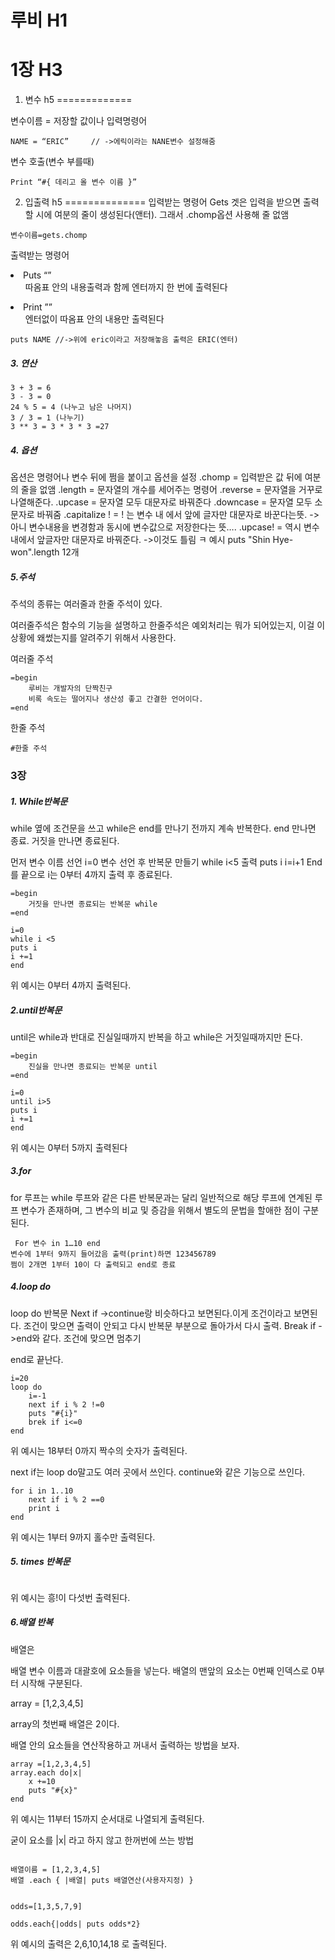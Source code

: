 루비 H1
=============


1장 H3
=============




1. 변수 h5
=============

변수이름 = 저장할 값이나 입력명령어

```NAME = “ERIC”     // ->에릭이라는 NANE변수 설정해줌```


변수 호출(변수 부를때)
```
Print “#{ 데리고 올 변수 이름 }”
```

2. 입출력 h5
==============
입력받는 명령어
Gets
겟은 입력을 받으면 출력할 시에 여분의 줄이 생성된다(앤터). 그래서 .chomp옵션 사용해 줄 없앰

```
변수이름=gets.chomp
```

출력받는 명령어
<li>Puts “”
<ol>따옴표 안의 내용출력과 함께 엔터까지 한 번에 출력된다</ol></li>

<li>Print ””
<ol>엔터없이 따옴표 안의 내용만 출력된다</ol></li>

```
puts NAME //->위에 eric이라고 저장해놓음 출력은 ERIC(엔터)
```

<h5> 3. 연산 </h5> 

```
3 + 3 = 6
3 - 3 = 0
24 % 5 = 4 (나누고 남은 나머지)
3 / 3 = 1 (나누기)
3 ** 3 = 3 * 3 * 3 =27
```

<h5> 4. 옵션 </h5>

옵션은 명령어나 변수 뒤에 쩜을 붙이고 옵션을 설정
.chomp = 입력받은 값 뒤에 여분의 줄을 없앰
.length = 문자열의 개수를 세어주는 명령어
.reverse = 문자열을 거꾸로 나열해준다.
.upcase = 문자열 모두 대문자로 바꿔준다
.downcase  = 문자열 모두 소문자로 바꿔줌
.capitalize ! = ! 는 변수 내 에서 앞에 글자만 대문자로 바꾼다는뜻. -> 아니 변수내용을 변경함과 동시에 변수값으로 저장한다는 뜻….
.upcase! = 역시 변수 내에서 앞글자만 대문자로 바꿔준다. ->이것도 틀림 ㅋ
예시
puts "Shin Hye-won".length
12개 

<h5> 5.주석 </h5>

주석의 종류는 여러줄과 한줄 주석이 있다.

여러줄주석은 함수의 기능을 설명하고 한줄주석은 예외처리는 뭐가 되어있는지, 이걸 이상황에 왜썼는지를 알려주기 위해서 사용한다.


여러줄 주석
```
=begin
	루비는 개발자의 단짝친구 
	비록 속도는 떨어지나 생산성 좋고 간결한 언어이다.
=end
```

한줄 주석
```
#한줄 주석
```


<h3>3장</h3>

<h5> 1. While반복문</h5>

while 옆에 조건문을 쓰고 while은 end를 만나기 전까지 계속 반복한다. end 만나면 종료.
거짓을 만나면 종료된다.

먼저 변수 이름 선언 
i=0
변수 선언 후 반복문 만들기
 while i<5
출력 
puts i
i=i+1
End 를 끝으로 i는 0부터 4까지 출력 후 종료된다.

```
=begin
	거짓을 만나면 종료되는 반복문 while
=end

i=0
while i <5
puts i
i +=1
end
```

위 예시는 0부터 4까지 출력된다.


<h5> 2.until반복문</h5>

until은 while과 반대로 진실일때까지 반복을 하고 while은 거짓일때까지만 돈다.

```
=begin
	진실을 만나면 종료되는 반복문 until
=end

i=0
until i>5
puts i
i +=1
end
```

위 예시는 0부터 5까지 출력된다


<h5> 3.for </h5>

 for 루프는 while 루프와 같은 다른 반복문과는 달리 일반적으로 해당 루프에 연계된 루프 변수가 존재하며, 그 변수의 비교 및 증감을 위해서 별도의 문법을 할애한 점이 구분된다.

```
 For 변수 in 1…10 end
변수에 1부터 9까지 들어갔음 출력(print)하면 123456789 
쩜이 2개면 1부터 10이 다 출력되고 end로 종료
```

<h5> 4.loop do </h5>

loop do 반복문
Next if ->continue랑 비슷하다고 보면된다.이게 조건이라고 보면된다. 조건이 맞으면 출력이 안되고 다시 반복문 부분으로 돌아가서 다시 출력.
Break if ->end와 같다. 조건에 맞으면 멈추기

end로 끝난다.

```
i=20
loop do
	i=-1
	next if i % 2 !=0
	puts "#{i}"
	brek if i<=0
end
```

위 예시는 18부터 0까지 짝수의 숫자가 출력된다.

next if는 loop do말고도 여러 곳에서 쓰인다. continue와 같은 기능으로 쓰인다.

```
for i in 1..10
	next if i % 2 ==0
	print i
end
```

위 예시는 1부터 9까지 홀수만 출력된다.


<h5> 5. times 반복문 </h5>


``` 5.times { print "흥!"}

```
위 예시는 흥!이 다섯번 출력된다.


<h5> 6.배열 반복 </h5>


배열은

배열 변수 이름과 대괄호에 요소들을 넣는다. 배열의 맨앞의 요소는 0번째 인덱스로 0부터 시작해 구분된다.

array = [1,2,3,4,5]

array의 첫번째 배열은 2이다.


배열 안의 요소들을 연산작용하고 꺼내서 출력하는 방법을 보자. 

```
array =[1,2,3,4,5]
array.each do|x|
	x +=10
	puts "#{x}"
end
```

위 예시는 11부터 15까지 순서대로 나열되게 출력된다.


굳이 요소를 |x| 라고 하지 않고 한꺼번에 쓰는 방법


```

배열이름 = [1,2,3,4,5]
배열 .each { |배열| puts 배열연산(사용자지정) }

```



```

odds=[1,3,5,7,9]

odds.each{|odds| puts odds*2}

```

위 예시의 출력은 2,6,10,14,18 로 출력된다.